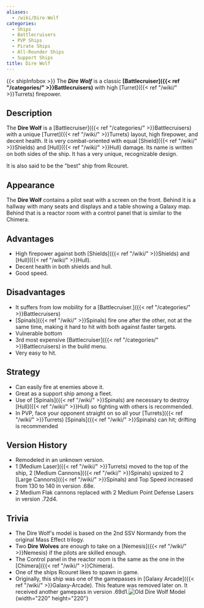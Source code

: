 ```yaml
---
aliases:
  - /wiki/Dire-Wolf
categories:
  - Ships
  - Battlecruisers
  - PVP Ships
  - Pirate Ships
  - All-Rounder Ships
  - Support Ships
title: Dire Wolf
---
```


{{< shipInfobox >}} The **_Dire Wolf_** is a classic **[Battlecruiser]({{< ref "/categories/" >}}Battlecruisers)** with high [Turret]({{< ref "/wiki/" >}}Turrets) firepower.

## Description

The **Dire Wolf** is a [Battlecruiser]({{< ref "/categories/" >}}Battlecruisers) with a unique [Turret]({{< ref "/wiki/" >}}Turrets) layout, high firepower, and decent health. It is very combat-oriented with equal [Shield]({{< ref "/wiki/" >}}Shields) and [Hull]({{< ref "/wiki/" >}}Hull) damage. Its name is written on both sides of the ship. It has a very unique, recognizable design.

It is also said to be the "best" ship from Rcouret.

## Appearance

The **Dire Wolf** contains a pilot seat with a screen on the front. Behind it is a hallway with many seats and displays and a table showing a Galaxy map. Behind that is a reactor room with a control panel that is similar to the Chimera.

## Advantages

- High firepower against both [Shields]({{< ref "/wiki/" >}}Shields) and [Hull]({{< ref "/wiki/" >}}Hull).
- Decent health in both shields and hull.
- Good speed.

## Disadvantages 

- It suffers from low mobility for a [Battlecruiser.]({{< ref "/categories/" >}}Battlecruisers)
- [Spinals]({{< ref "/wiki/" >}}Spinals) fire one after the other, not at the same time, making it hard to hit with both against faster targets.
- Vulnerable bottom
- 3rd most expensive [Battlecruiser]({{< ref "/categories/" >}}Battlecruisers) in the build menu.
- Very easy to hit.

## Strategy 

- Can easily fire at enemies above it.
- Great as a support ship among a fleet.
- Use of [Spinals]({{< ref "/wiki/" >}}Spinals) are necessary to destroy [Hull]({{< ref "/wiki/" >}}Hull) so fighting with others is recommended.
- In PVP, face your opponent straight on so all your [Turrets]({{< ref "/wiki/" >}}Turrets) [Spinals]({{< ref "/wiki/" >}}Spinals) can hit; drifting is recommended

## Version History

- Remodeled in an unknown version.
- 1 [Medium Laser]({{< ref "/wiki/" >}}Turrets) moved to the top of the ship, 2 [Medium Cannons]({{< ref "/wiki/" >}}Spinals) upsized to 2 [Large Cannons]({{< ref "/wiki/" >}}Spinals) and Top Speed increased from 130 to 140 in version .68e.
- 2 Medium Flak cannons replaced with 2 Medium Point Defense Lasers in version .72d4.

## Trivia

- The Dire Wolf's model is based on the 2nd SSV Normandy from the original Mass Effect trilogy.
- Two **Dire Wolves** are enough to take on a [Nemesis]({{< ref "/wiki/" >}}Nemesis) if the pilots are skilled enough.
- The Control panel in the reactor room is the same as the one in the [Chimera]({{< ref "/wiki/" >}}Chimera).
- One of the ships Rcouret likes to spawn in game.
- Originally, this ship was one of the gamepasses in [Galaxy Arcade]({{< ref "/wiki/" >}}Galaxy-Arcade). This feature was removed later on. It received another gamepass in version .69d1.![Old Dire Wolf
Model](Direwolf-0-0.png "Old Dire Wolf Model"){width="220" height="220"}
